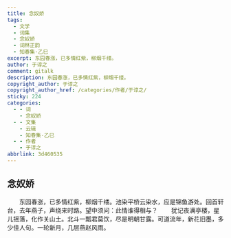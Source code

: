 ```yaml
---
title: 念奴娇
tags:
  - 文学
  - 词集
  - 念奴娇
  - 词林正韵
  - 知春集·乙巳
excerpt: 东园春涨，已多情红紫，柳烟千缕。
author: 于谆之
comment: gitalk
description: 东园春涨，已多情红紫，柳烟千缕。
copyright_author: 于谆之
copyright_author_href: /categories/作者/于谆之/
sticky: 224
categories:
  - - 词
    - 念奴娇
  - - 文集
    - 云辑
    - 知春集·乙巳
  - - 作者
    - 于谆之
abbrlink: 3d460535
---
```

## 念奴娇
&emsp;&emsp;东园春涨，已多情红紫，柳烟千缕。池染平桥云染水，应是锦鱼游处。回首轩台，去年燕子，声绕来时路。望中须问：此情谁得相与？
&emsp;&emsp;犹记夜满亭楼，星儿摇落，化作关山土。北斗一瓢君莫饮，尽是明朝甘露。可道流年，新花旧墨，多少佳人句。一轮新月，几层燕赵风雨。